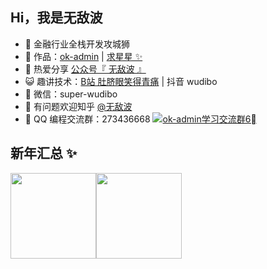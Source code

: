 ## Hi，我是无敌波

- 🐧 金融行业全栈开发攻城狮
- 🏡 作品：<a href="http://ok-admin.xlbweb.cn" target="_blank">ok-admin</a> | <a href="https://gitee.com/wudibo/ok-admin" target="_blank">求星星 ✨</a>
- 🌱 热爱分享 <a href="https://github.com/wudibo/wudibo/blob/main/wxgzh_qrcode.jpg" target="_blank">公众号『 无敌波 』</a>
- 😺 趣讲技术：<a href="https://space.bilibili.com/487992065" target="_blank">B站 肚脐眼笑得青痛</a> | 抖音 wudibo
- 💬 微信：super-wudibo
- 🤔 有问题欢迎知乎 <a href="https://www.zhihu.com/people/mrx_zh" target="_blank">@无敌波</a>
- 👬 QQ 编程交流群：273436668 <a target="_blank" href="https://jq.qq.com/?_wv=1027&k=gKinWG8T"><img border="0" src="https://pub.idqqimg.com/wpa/images/group.png" alt="ok-admin学习交流群6⃣️" title="ok-admin学习交流群6⃣️"></a>

## 新年汇总 ✨

<img align="" height="137px" src="https://github-readme-stats.vercel.app/api?username=wudibo&hide_title=true&hide_border=true&show_icons=true&include_all_commits=true&line_height=21&bg_color=0,EC6C6C,FFD479,FFFC79,73FA79&theme=graywhite&locale=cn" /><img align="" height="137px" src="https://github-readme-stats.vercel.app/api/top-langs/?username=wudibo&hide_title=true&hide_border=true&layout=compact&bg_color=0,73FA79,73FDFF,D783FF&theme=graywhite&locale=cn" />

